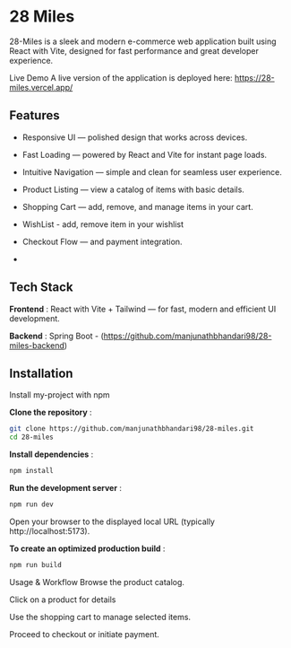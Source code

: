 # 28 Miles

28-Miles is a sleek and modern e-commerce web application built using React with Vite, designed for fast performance and great developer experience.

Live Demo
A live version of the application is deployed here:
https://28-miles.vercel.app/

## Features


- Responsive UI — polished design that works across devices.

- Fast Loading — powered by React and Vite for instant page loads.

- Intuitive Navigation — simple and clean for seamless user experience.

- Product Listing — view a catalog of items with basic details.

- Shopping Cart — add, remove, and manage items in your cart.

- WishList - add, remove item in your wishlist

- Checkout Flow — and payment integration.

- 
## Tech Stack

**Frontend** : React with Vite + Tailwind — for fast, modern and efficient UI development.

**Backend** : Spring Boot - (https://github.com/manjunathbhandari98/28-miles-backend)


## Installation

Install my-project with npm
 
**Clone the repository** :
```bash
git clone https://github.com/manjunathbhandari98/28-miles.git
cd 28-miles
```

**Install dependencies** :
```bash
npm install
```

**Run the development server** :
```bash
npm run dev
```
Open your browser to the displayed local URL (typically http://localhost:5173).

**To create an optimized production build** :
```bash
npm run build
```
Usage & Workflow
Browse the product catalog.

Click on a product for details 

Use the shopping cart to manage selected items.

Proceed to checkout or initiate payment.

